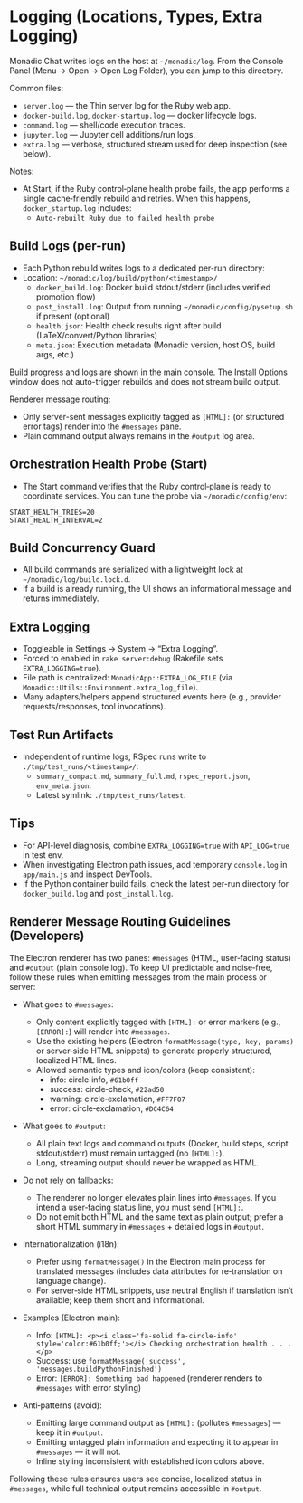# Logging (Locations, Types, Extra Logging)

Monadic Chat writes logs on the host at `~/monadic/log`. From the Console Panel (Menu → Open → Open Log Folder), you can jump to this directory.

Common files:
- `server.log` — the Thin server log for the Ruby web app.
- `docker-build.log`, `docker-startup.log` — docker lifecycle logs.
- `command.log` — shell/code execution traces.
- `jupyter.log` — Jupyter cell additions/run logs.
- `extra.log` — verbose, structured stream used for deep inspection (see below).

Notes:
- At Start, if the Ruby control‑plane health probe fails, the app performs a single cache‑friendly rebuild and retries. When this happens, `docker_startup.log` includes:
  - `Auto-rebuilt Ruby due to failed health probe`

## Build Logs (per-run)

- Each Python rebuild writes logs to a dedicated per-run directory:
- Location: `~/monadic/log/build/python/<timestamp>/`
  - `docker_build.log`: Docker build stdout/stderr (includes verified promotion flow)
  - `post_install.log`: Output from running `~/monadic/config/pysetup.sh` if present (optional)
  - `health.json`: Health check results right after build (LaTeX/convert/Python libraries)
  - `meta.json`: Execution metadata (Monadic version, host OS, build args, etc.)

Build progress and logs are shown in the main console. The Install Options window does not auto-trigger rebuilds and does not stream build output.

Renderer message routing:
- Only server-sent messages explicitly tagged as `[HTML]:` (or structured error tags) render into the `#messages` pane.
- Plain command output always remains in the `#output` log area.

## Orchestration Health Probe (Start)

- The Start command verifies that the Ruby control‑plane is ready to coordinate services. You can tune the probe via `~/monadic/config/env`:

```
START_HEALTH_TRIES=20
START_HEALTH_INTERVAL=2
```

## Build Concurrency Guard

- All build commands are serialized with a lightweight lock at `~/monadic/log/build.lock.d`.
- If a build is already running, the UI shows an informational message and returns immediately.

## Extra Logging

- Toggleable in Settings → System → “Extra Logging”.
- Forced to enabled in `rake server:debug` (Rakefile sets `EXTRA_LOGGING=true`).
- File path is centralized: `MonadicApp::EXTRA_LOG_FILE` (via `Monadic::Utils::Environment.extra_log_file`).
- Many adapters/helpers append structured events here (e.g., provider requests/responses, tool invocations).

## Test Run Artifacts

- Independent of runtime logs, RSpec runs write to `./tmp/test_runs/<timestamp>/`:
  - `summary_compact.md`, `summary_full.md`, `rspec_report.json`, `env_meta.json`.
  - Latest symlink: `./tmp/test_runs/latest`.

## Tips

- For API-level diagnosis, combine `EXTRA_LOGGING=true` with `API_LOG=true` in test env.
- When investigating Electron path issues, add temporary `console.log` in `app/main.js` and inspect DevTools.
- If the Python container build fails, check the latest per-run directory for `docker_build.log` and `post_install.log`.

## Renderer Message Routing Guidelines (Developers)

The Electron renderer has two panes: `#messages` (HTML, user‑facing status) and `#output` (plain console log). To keep UI predictable and noise‑free, follow these rules when emitting messages from the main process or server:

- What goes to `#messages`:
  - Only content explicitly tagged with `[HTML]:` or error markers (e.g., `[ERROR]:`) will render into `#messages`.
  - Use the existing helpers (Electron `formatMessage(type, key, params)` or server‑side HTML snippets) to generate properly structured, localized HTML lines.
  - Allowed semantic types and icon/colors (keep consistent):
    - info: circle‑info, `#61b0ff`
    - success: circle‑check, `#22ad50`
    - warning: circle‑exclamation, `#FF7F07`
    - error: circle‑exclamation, `#DC4C64`

- What goes to `#output`:
  - All plain text logs and command outputs (Docker, build steps, script stdout/stderr) must remain untagged (no `[HTML]:`).
  - Long, streaming output should never be wrapped as HTML.

- Do not rely on fallbacks:
  - The renderer no longer elevates plain lines into `#messages`. If you intend a user‑facing status line, you must send `[HTML]:`.
  - Do not emit both HTML and the same text as plain output; prefer a short HTML summary in `#messages` + detailed logs in `#output`.

- Internationalization (i18n):
  - Prefer using `formatMessage()` in the Electron main process for translated messages (includes data attributes for re‑translation on language change).
  - For server‑side HTML snippets, use neutral English if translation isn’t available; keep them short and informational.

- Examples (Electron main):
  - Info: `[HTML]: <p><i class='fa-solid fa-circle-info' style='color:#61b0ff;'></i> Checking orchestration health . . .</p>`
  - Success: use `formatMessage('success', 'messages.buildPythonFinished')`
  - Error: `[ERROR]: Something bad happened` (renderer renders to `#messages` with error styling)

- Anti‑patterns (avoid):
  - Emitting large command output as `[HTML]:` (pollutes `#messages`) — keep it in `#output`.
  - Emitting untagged plain information and expecting it to appear in `#messages` — it will not.
  - Inline styling inconsistent with established icon colors above.

Following these rules ensures users see concise, localized status in `#messages`, while full technical output remains accessible in `#output`.
